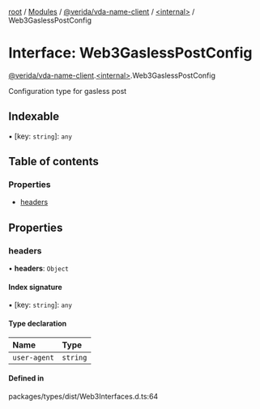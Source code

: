[root](../README.md) / [Modules](../modules.md) / [@verida/vda-name-client](../modules/verida_vda_name_client.md) / [<internal\>](../modules/verida_vda_name_client._internal_.md) / Web3GaslessPostConfig

# Interface: Web3GaslessPostConfig

[@verida/vda-name-client](../modules/verida_vda_name_client.md).[<internal\>](../modules/verida_vda_name_client._internal_.md).Web3GaslessPostConfig

Configuration type for gasless post

## Indexable

▪ [key: `string`]: `any`

## Table of contents

### Properties

- [headers](verida_vda_name_client._internal_.Web3GaslessPostConfig.md#headers)

## Properties

### headers

• **headers**: `Object`

#### Index signature

▪ [key: `string`]: `any`

#### Type declaration

| Name | Type |
| :------ | :------ |
| `user-agent` | `string` |

#### Defined in

packages/types/dist/Web3Interfaces.d.ts:64
